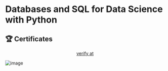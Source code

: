 # Databases and SQL for Data Science with Python




## 🏆 Certificates 

<p align="middle">
  <a href="https://www.coursera.org/account/accomplishments/verify/7M91AOQ6N9MS" target="_blank">
    verify at
  </a>

![image](https://github.com/user-attachments/assets/966cb5b4-4690-48ed-92dc-12861dae25a5)


</p>

